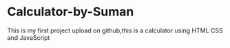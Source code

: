 # Calculator-by-Suman
This is my first project upload on github,this is a calculator using HTML CSS and JavaScript
